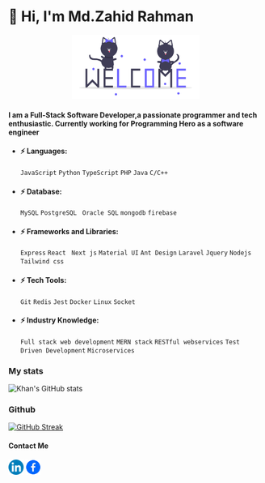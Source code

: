 # :man: Hi, I'm Md.Zahid Rahman


<div align="center">
    <img src="./welcome-pics.gif" width="50%" alt="welcome" />
</div>    

#### I am a Full-Stack Software Developer,a passionate programmer and tech enthusiastic. Currently working for Programming Hero as a software engineer

- #### :zap: Languages: 
    ` JavaScript `  ` Python `  ` TypeScript ` ` PHP `  ` Java `   ` C/C++ ` 
- #### :zap: Database:
     ` MySQL ` ` PostgreSQL ` ` Oracle SQL` ` mongodb ` ` firebase ` 
- #### :zap: Frameworks and Libraries: 
   ` Express `  `React`  ` Next js` `Material UI` `Ant Design` ` Laravel ` ` Jquery ` ` Nodejs ` ` Tailwind css `
- #### :zap: Tech Tools:
   ` Git `  ` Redis `  ` Jest ` ` Docker ` ` Linux ` `Socket`
- #### :zap: Industry Knowledge:   
   ` Full stack web development ` ` MERN stack ` ` RESTful webservices ` ` Test Driven Development ` ` Microservices `


### My stats
![Khan's GitHub stats](https://github-readme-stats.vercel.app/api?username=zahid-rahman&show_icons=true&theme=radical)

### Github

[![GitHub Streak](https://github-readme-streak-stats.herokuapp.com/?user=zahid-rahman&theme=dark&date_format=j%20M%5B%20Y%5D)](https://git.io/streak-stats)


#### Contact Me
   <a href="https://www.linkedin.com/in/md-zahid-rahman/"><img src="./LinkedIn_icon_circle.svg.png" alt="drawing" width="30"/></a>
   <a href="https://www.facebook.com/jahidrahman.ragib/"><img src="./fab.png" alt="drawing" width="30"/></a>
<!---
zahid-rahman/zahid-rahman is a ✨ special ✨ repository because its `README.md` (this file) appears on your GitHub profile.
You can click the Preview link to take a look at your changes.
--->
